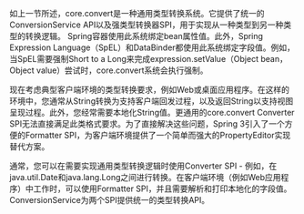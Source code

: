 如上一节所述，core.convert是一种通用类型转换系统。它提供了统一的ConversionService API以及强类型转换器SPI，用于实现从一种类型到另一种类型的转换逻辑。 Spring容器使用此系统绑定bean属性值。此外，Spring Expression Language（SpEL）和DataBinder都使用此系统绑定字段值。例如，当SpEL需要强制Short to a Long来完成expression.setValue（Object bean，Object value）尝试时，core.convert系统会执行强制。

现在考虑典型客户端环境的类型转换要求，例如Web或桌面应用程序。在这样的环境中，您通常从String转换为支持客户端回发过程，以及返回String以支持视图呈现过程。此外，您经常需要本地化String值。更通用的core.convert Converter SPI无法直接满足此类格式要求。为了直接解决这些问题，Spring 3引入了一个方便的Formatter SPI，为客户端环境提供了一个简单而强大的PropertyEditor实现替代方案。

通常，您可以在需要实现通用类型转换逻辑时使用Converter SPI  - 例如，在java.util.Date和java.lang.Long之间进行转换。在客户端环境（例如Web应用程序）中工作时，可以使用Formatter SPI，并且需要解析和打印本地化的字段值。 ConversionService为两个SPI提供统一的类型转换API。